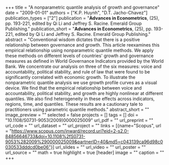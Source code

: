 +++
title = "A nonparametric quantile analysis of growth and governance"
date = "2009-01-01"
authors = ["K.P. Huynh", "D.T. Jacho-Chavez"]
publication_types = ["2"]
publication = "**Advances in Econometrics**, (25), pp. 193-221, edited by Qi Li and Jeffrey S. Racine. Emerald Group Publishing."
publication_short = "**Advances in Econometrics**, (25), pp. 193-221, edited by Qi Li and Jeffrey S. Racine. Emerald Group Publishing."
abstract = "Conventional wisdom dictates that there is a positive relationship between governance and growth. This article reexamines this empirical relationship using nonparametric quantile methods. We apply these methods on different levels of countries' growth and governance measures as defined in World Governance Indicators provided by the World Bank. We concentrate our analysis on three of the six measures: voice and accountability, political stability, and rule of law that were found to be significantly correlated with economic growth. To illustrate the nonparametric quantile analysis we use growth profile curves as a visual device. We find that the empirical relationship between voice and accountability, political stability, and growth are highly nonlinear at different quantiles. We also find heterogeneity in these effects across indicators, regions, time, and quantiles. These results are a cautionary tale to practitioners using parametric quantile methods."
abstract_short = ""
image_preview = ""
selected = false
projects = []
tags = []
doi = "10.1108/S0731-9053(2009)0000025009"
url_pdf = ""
url_preprint = ""
url_code = ""
url_dataset = ""
url_project = ""
links = [{name="Scopus", url = "https://www.scopus.com/inward/record.uri?eid=2-s2.0-84856646733&doi=10.1108%2fS0731-9053%282009%290000025009&partnerID=40&md5=c043139ca96d98c0030533dddcd0be06"}]
url_slides = ""
url_video = ""
url_poster = ""
url_source = ""
math = true
highlight = true
[header]
image = ""
caption = ""
+++
